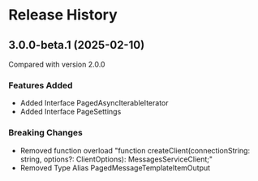 # Release History
    
## 3.0.0-beta.1 (2025-02-10)
Compared with version 2.0.0
    
### Features Added

  - Added Interface PagedAsyncIterableIterator
  - Added Interface PageSettings

### Breaking Changes

  - Removed function overload "function createClient(connectionString: string, options?: ClientOptions): MessagesServiceClient;"
  - Removed Type Alias PagedMessageTemplateItemOutput
    
